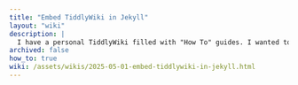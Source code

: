 ```yaml
---
title: "Embed TiddlyWiki in Jekyll"
layout: "wiki"
description: |
  I have a personal TiddlyWiki filled with "How To" guides. I wanted to share some of them here, and so I hacked on Jekyll to support embedding wiki extracts.
archived: false
how_to: true
wiki: /assets/wikis/2025-05-01-embed-tiddlywiki-in-jekyll.html
---
```

